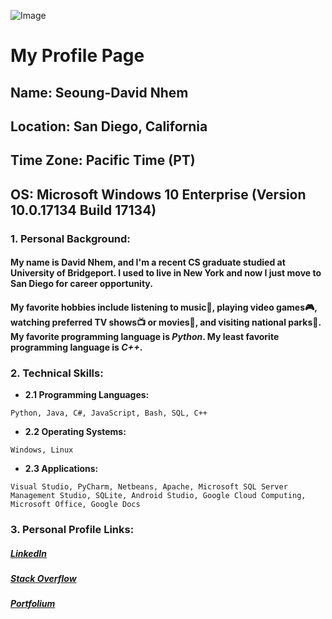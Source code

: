 ![Image](https://assets.graduateprograms.com/assets/school_logos/u_of_bridgeport.png)

# My Profile Page

## __Name__: Seoung-David Nhem
## __Location__: San Diego, California
## __Time Zone__: Pacific Time (PT)
## __OS__: Microsoft Windows 10 Enterprise (Version 10.0.17134 Build 17134)

### 1. Personal Background:

#### My name is David Nhem, and I'm a recent CS graduate studied at University of Bridgeport. I used to live in New York and now I just move to San Diego for career opportunity.
#### My favorite hobbies include listening to music:musical_note:, playing video games:video_game:, watching preferred TV shows:tv: or movies:movie_camera:, and visiting national parks:evergreen_tree:. My favorite programming language is *Python*. My least favorite programming language is *C++*. 

### 2. Technical Skills:
   * __2.1 Programming Languages:__
   ```
   Python, Java, C#, JavaScript, Bash, SQL, C++
   ```
   * __2.2 Operating Systems:__
   ```
   Windows, Linux
   ```
   * __2.3 Applications:__
   ```
   Visual Studio, PyCharm, Netbeans, Apache, Microsoft SQL Server Management Studio, SQLite, Android Studio, Google Cloud Computing, Microsoft Office, Google Docs
   ```

### 3. Personal Profile Links:

##### [LinkedIn](https://www.linkedin.com/in/seoung-david-nhem)
##### [Stack Overflow](https://stackoverflow.com/story/davidnhem)
##### [Portfolium](https://portfolium.com/davidnhem)

